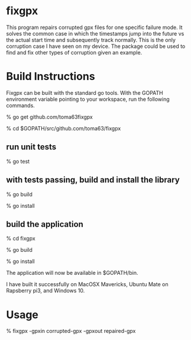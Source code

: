 # fixgpx

This program repairs corrupted gpx files for one specific failure
mode.  It solves the common case in which the timestamps jump into the
future vs the actual start time and subsequently track normally.  This
is the only corruption case I have seen on my device.  The package
could be used to find and fix other types of corruption given an example.

# Build Instructions
Fixgpx can be built with the standard go tools.  With the GOPATH environment variable 
pointing to your workspace, run the following commands.

% go get github.com/toma63fixgpx

% cd $GOPATH/src/github.com/toma63/fixgpx

## run unit tests

% go test

## with tests passing, build and install the library

% go build

% go install

## build the application

% cd fixgpx

% go build

% go install

The application will now be available in $GOPATH/bin.

I have built it successfully on MacOSX Mavericks, Ubuntu Mate on Rapsberry pi3, and Windows 10.

# Usage
% fixgpx -gpxin corrupted-gpx -gpxout repaired-gpx


